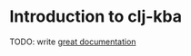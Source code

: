 # Introduction to clj-kba

TODO: write [great documentation](http://jacobian.org/writing/great-documentation/what-to-write/)
